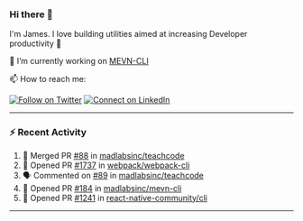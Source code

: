 ### Hi there 👋

I'm James. I love building utilities aimed at increasing Developer productivity :raised_hands: 

🔭 I’m currently working on [MEVN-CLI](https://github.com/madlabsinc/mevn-cli)

📫 How to reach me:

[![Follow on Twitter](https://img.shields.io/badge/--twitter?label=Twitter&logo=Twitter&style=social)](https://twitter.com/james_madhacks) [![Connect on LinkedIn](https://img.shields.io/badge/--linkedin?label=LinkedIn&logo=LinkedIn&style=social)](https://www.linkedin.com/in/jamesgeorge007)

---

### :zap: Recent Activity

<!--START_SECTION:activity-->
1. 🎉 Merged PR [#88](https://github.com//madlabsinc/teachcode/pull/88) in [madlabsinc/teachcode](https://github.com//madlabsinc/teachcode)
2. 💪 Opened PR [#1737](https://github.com//webpack/webpack-cli/pull/1737) in [webpack/webpack-cli](https://github.com//webpack/webpack-cli)
3. 🗣 Commented on [#89](https://github.com//madlabsinc/teachcode/issues/89) in [madlabsinc/teachcode](https://github.com//madlabsinc/teachcode)
4. 💪 Opened PR [#184](https://github.com//madlabsinc/mevn-cli/pull/184) in [madlabsinc/mevn-cli](https://github.com//madlabsinc/mevn-cli)
5. 💪 Opened PR [#1241](https://github.com//react-native-community/cli/pull/1241) in [react-native-community/cli](https://github.com//react-native-community/cli)
<!--END_SECTION:activity-->

---

<!--
**jamesgeorge007/jamesgeorge007** is a ✨ _special_ ✨ repository because its `README.md` (this file) appears on your GitHub profile.

Here are some ideas to get you started:

- 🌱 I’m currently learning ...
- 👯 I’m looking to collaborate on ...
- 🤔 I’m looking for help with ...
- 💬 Ask me about ...
- 😄 Pronouns: ...
- ⚡ Fun fact: ...
-->
